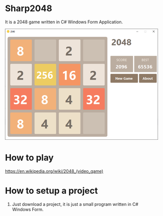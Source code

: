 # Sharp2048
It is a 2048 game written in C# Windows Form Application.

![Image Image](https://raw.githubusercontent.com/KDevZilla/ImageUpload/main/2048/2048.png)




# How to play 
https://en.wikipedia.org/wiki/2048_(video_game)


# How to setup a project
1. Just download a project, it is just a small program written in C# Windows Form.
